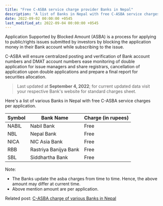 ```yaml
---
title: "Free C-ASBA service charge provider Banks in Nepal"
description: "A list of Banks in Nepal with free C-ASBA service charges per application."
date: 2022-09-02 00:00:00 +0545
last_modified_at: 2022-09-04 00:00:00 +0545
---
```


Application Supported by Blocked Amount (ASBA) is a process for applying to public/rights issues submitted by investors by blocking the application money in their Bank account while subscribing to the issue.

C-ASBA will ensure centralized posting and verification of Bank account numbers and DMAT account numbers ease monitoring of double application for issue managers and share registrars, cancellation of application upon double applications and prepare a final report for securities allocation.

> Last updated at **September 4, 2022**; for current updated data visit your respective Bank's website for standard charges sheet.

Here's a list of various Banks in Nepal with free C-ASBA service charges per application.

| Symbol | Bank Name             | Charge (in rupees) |
| ------ | --------------------- | ------------------ |
| NABIL  | Nabil Bank            | Free               |
| NBL    | Nepal Bank            | Free               |
| NICA   | NIC Asia Bank         | Free               |
| RBB    | Rastriya Banijya Bank | Free               |
| SBL    | Siddhartha Bank       | Free               |

Note:

- The Banks update the asba charges from time to time. Hence, the above amount may differ at current time.
- Above mention amount are per application.

Related post: [C-ASBA charge of various Banks in Nepal](/c-asba-charge-of-various-banks-in-nepal/)
